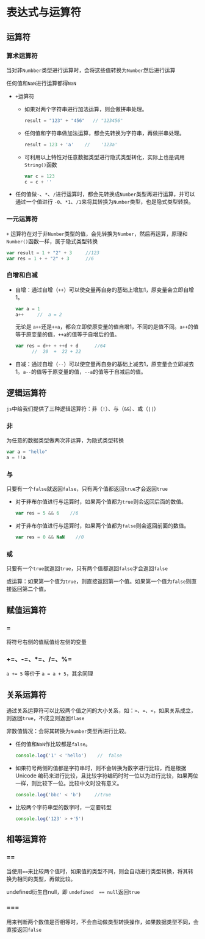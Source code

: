 # 表达式与运算符

## 运算符

### 算术运算符

当对非`Numbber`类型进行运算时，会将这些值转换为`Number`然后进行运算

任何值和`NaN`进行运算都得`NaN`

- `+`运算符

  - 如果对两个字符串进行加法运算，则会做拼串处理。

    ```js
    result = "123" + "456"   // "123456"
    ```

  - 任何值和字符串做加法运算，都会先转换为字符串，再做拼串处理。

    ```js
    result = 123 + 'a'    //    '123a'
    ```

  - 可利用以上特性对任意数据类型进行隐式类型转化，实际上也是调用`String()`函数

    ```js
    var c = 123
    c = c + ''
    ```

- 任何值做`-`、`*`、`/`进行运算时，都会先转换成`Number`类型再进行运算，并可以通过一个值进行 `-0`、`*1`、`/1`来将其转换为`Number`类型，也是隐式类型转换。

### 一元运算符

`+` 运算符在对于非`Number`类型的值，会先转换为`Number`，然后再运算，原理和`Number()`函数一样，属于隐式类型转换

```js
var result = 1 + "2" + 3     //123
var res = 1 + + "2" + 3      //6
```

### 自增和自减

- 自增：通过自增（`++`）可以使变量再自身的基础上增加1，原变量会立即自增1。

  ```js
  var a = 1
  a++     //  a = 2
  ```

  无论是 `a++`还是`++a`，都会立即使原变量的值自增1，不同的是值不同。`a++`的值等于原变量的值，`++a`的值等于自增后的值。

  ```js
  var res = d++ + ++d + d      //64
        //  20  +  22 + 22
  ```

- 自减：通过自增（`--`）可以使变量再自身的基础上减去1，原变量会立即减去1。`a--`的值等于原变量的值，`--a`的值等于自减后的值。

## 逻辑运算符

`js`中给我们提供了三种逻辑运算符：非（`!`）、与（`&&`）、或（`||`）

### 非

为任意的数据类型做两次非运算，为隐式类型转换

```js
var a = "hello"
a = !!a
```

### 与

只要有一个`false`就返回`false`，只有两个值都返回`true`才会返回`true`

- 对于非布尔值进行与运算时，如果两个值都为`true`则会返回后面的数值。

  ```js
  var res = 5 && 6    //6
  ```

- 对于非布尔值进行与运算时，如果两个值都为`false`则会返回前面的数值。

  ```js
  var res = 0 && NaN    //0
  ```

### 或

只要有一个`true`就返回`true`，只有两个值都返回`false`才会返回`false`

或运算：如果第一个值为`true`，则直接返回第一个值。如果第一个值为`false`则直接返回第二个值。

## 赋值运算符

### =

将符号右侧的值赋值给左侧的变量

### +=、-=、*=、/=、%=

`a += 5`  等价于 `a = a + 5`，其余同理

## 关系运算符

通过关系运算符可以比较两个值之间的大小关系，如：`>`、`=`、`<`，如果关系成立，则返回`true`，不成立则返回`flase`

非数值情况：会将其转换为`Number`类型再进行比较。

- 任何值和`NaN`作比较都是`false`。

  ```js
  console.log('1' < 'hello')    //  false
  ```

- 如果符号两侧的值都是字符串时，则不会转换为数字进行比较，而是根据 Unicode 编码来进行比较，且比较字符编码时时一位以为进行比较，如果两位一样，则比较下一位。比较中文时没有意义。

  ```js
  console.log('bbc' < 'b')     //true
  ```

- 比较两个字符串型的数字时，一定要转型

  ```js
  console.log('123' > +'5')
  ```

## 相等运算符

### ==

当使用`==`来比较两个值时，如果值的类型不同，则会自动进行类型转换，将其转换为相同的类型，再做比较。

undefined衍生自null，即 `undefined  == null`返回`true`

### ===

用来判断两个数值是否相等时，不会自动做类型转换操作，如果数据类型不同，会直接返回`false`